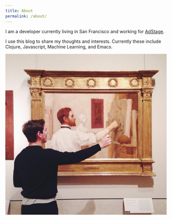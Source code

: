 ```yaml
---
title: About
permalink: /about/
---
```


I am a developer currently living in San Francisco and working for [AdStage](https://www.adstage.io/).

I use this blog to share my thoughts and interests. Currently these include Clojure, Javascript, Machine Learning, and Emacs.

![Large example image](/images/about_pic.jpg)
